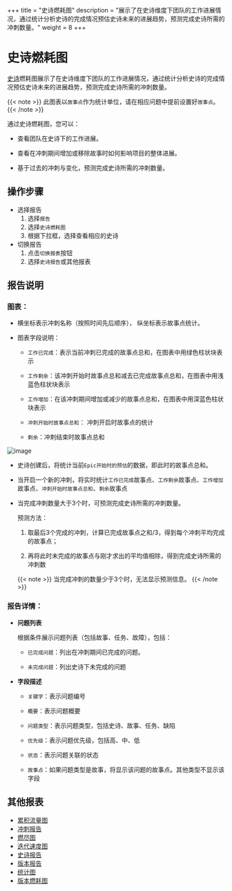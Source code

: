 +++
title = "史诗燃耗图"
description = "展示了在史诗维度下团队的工作进展情况，通过统计分析史诗的完成情况预估史诗未来的进展趋势，预测完成史诗所需的冲刺数量。"
weight = 8
+++

# 史诗燃耗图

[史诗](../../../agile/backlog/epic/)燃耗图展示了在史诗维度下团队的工作进展情况，通过统计分析史诗的完成情况预估史诗未来的进展趋势，预测完成史诗所需的冲刺数量。

 {{< note >}} 此图表以`故事点`作为统计单位，请在相应问题中提前设置好`故事点`。{{< /note >}}

通过史诗燃耗图，您可以：

- 查看团队在史诗下的工作进展。

- 查看在冲刺期间增加或移除故事时如何影响项目的整体进展。

- 基于过去的冲刺与变化，预测完成史诗所需的冲刺数量。

## 操作步骤

* 选择报告
    1. 选择`报告`
    2. 选择`史诗燃耗图`
    3. 根据下拉框，选择查看相应的史诗
* 切换报告
    1. 点击`切换报表`按钮
    2. 选择`史诗报告`或其他报表 

## 报告说明

### 图表：
      
- 横坐标表示冲刺名称（按照时间先后顺序）， 纵坐标表示故事点统计。

- 图表字段说明：

    - `工作已完成`：表示当前冲刺已完成的故事点总和，在图表中用绿色柱状块表示

    - `工作剩余`：该冲刺开始时故事点总和减去已完成故事点总和，在图表中用浅蓝色柱状块表示

    - `工作增加`：在该冲刺期间增加或减少的故事点总和，在图表中用深蓝色柱状块表示

    - `冲刺开始时故事点总和`： 冲刺开启时故事点的统计

    - `剩余`：冲刺结束时故事点总和

![image](/docs/user-guide/agile/report/img/epicburndown.png)

- 史诗创建后，将统计当前`Epic开始时的预估`的数据，即此时的故事点总和。

- 当开启一个新的冲刺，将实时统计`工作已完成`故事点、`工作剩余`故事点、`工作增加`故事点、`冲刺开始时故事点总和`、`剩余`故事点

- 当完成冲刺数量大于3个时，可预测完成史诗所需的冲刺数量。

    预测方法：

    1. 取最后3个完成的冲刺，计算已完成故事点之和/3，得到每个冲刺平均完成的故事点；

    1. 再将此时未完成的故事点与刚才求出的平均值相除，得到完成史诗所需的冲刺数

    {{< note >}}
当完成冲刺的数量少于3个时，无法显示预测信息。
{{< /note >}}


### 报告详情：
    
- **问题列表**

    根据条件展示问题列表（包括故事、任务、故障），包括：
    
    - `已完成问题`：列出在冲刺期间已完成的问题。

    - `未完成问题`：列出史诗下未完成的问题

- **字段描述**

    - `关键字`：表示问题编号

    - `概要`：表示问题概要

    - `问题类型`：表示问题类型，包括史诗、故事、任务、缺陷
   
    - `优先级`：表示问题优先级，包括高、中、低

    - `状态`：表示问题关联的状态

    - `故事点`：如果问题类型是故事，将显示该问题的故事点。其他类型不显示该字段
                                                                       

## 其他报表

- [累积流量图](../cumulative-flow)
- [冲刺报告](../sprint)
- [燃尽图](../burn-down)
- [迭代速度图](../iterative-chart)
- [史诗报告](../epic-report)
- [版本报告](../version-report)
- [统计图](../statistical)
- [版本燃耗图](../versionburndown)